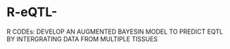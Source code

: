 # R-eQTL-

R CODEs: DEVELOP AN AUGMENTED BAYESIN MODEL TO PREDICT EQTL BY INTERGRATING DATA FROM MULTIPLE TISSUES 
